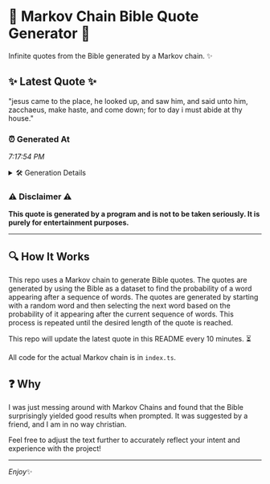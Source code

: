 # 📖 Markov Chain Bible Quote Generator 📖

Infinite quotes from the Bible generated by a Markov chain. ✨

## ✨ Latest Quote ✨
"jesus came to the place, he looked up, and saw him, and said unto him, zacchaeus, make haste, and come down; for to day i must abide at thy house."

### ⏰ Generated At
*7:17:54 PM*

<details>
    <summary>🛠️ Generation Details</summary>
    <p>
        <strong>🌱 Seed:</strong> jesus<br>
        <strong>🔄 Iterations:</strong> 29<br>
        <strong>📜 Context History:</strong><br>[ jesus ]: came<br>[ jesus, came ]: to<br>[ jesus, came, to ]: the<br>[ jesus, came, to, the ]: place,<br>[ jesus, came, to, the, place, ]: he<br>[ jesus, came, to, the, place,, he ]: looked<br>[ came, to, the, place,, he, looked ]: up,<br>[ to, the, place,, he, looked, up, ]: and<br>[ the, place,, he, looked, up,, and ]: saw<br>[ place,, he, looked, up,, and, saw ]: him,<br>[ he, looked, up,, and, saw, him, ]: and<br>[ looked, up,, and, saw, him,, and ]: said<br>[ up,, and, saw, him,, and, said ]: unto<br>[ and, saw, him,, and, said, unto ]: him,<br>[ saw, him,, and, said, unto, him, ]: zacchaeus,<br>[ him,, and, said, unto, him,, zacchaeus, ]: make<br>[ and, said, unto, him,, zacchaeus,, make ]: haste,<br>[ said, unto, him,, zacchaeus,, make, haste, ]: and<br>[ unto, him,, zacchaeus,, make, haste,, and ]: come<br>[ him,, zacchaeus,, make, haste,, and, come ]: down;<br>[ zacchaeus,, make, haste,, and, come, down; ]: for<br>[ make, haste,, and, come, down;, for ]: to<br>[ haste,, and, come, down;, for, to ]: day<br>[ and, come, down;, for, to, day ]: i<br>[ come, down;, for, to, day, i ]: must<br>[ down;, for, to, day, i, must ]: abide<br>[ for, to, day, i, must, abide ]: at<br>[ to, day, i, must, abide, at ]: thy<br>[ day, i, must, abide, at, thy ]: house.<br>
    </p>
</details>

### ⚠️ Disclaimer ⚠️
**This quote is generated by a program and is not to be taken seriously. It is purely for entertainment purposes.**

---

## 🔍 How It Works

This repo uses a Markov chain to generate Bible quotes. The quotes are generated by using the Bible as a dataset to find the probability of a word appearing after a sequence of words. The quotes are generated by starting with a random word and then selecting the next word based on the probability of it appearing after the current sequence of words. This process is repeated until the desired length of the quote is reached.

This repo will update the latest quote in this README every 10 minutes. ⏳

All code for the actual Markov chain is in `index.ts`.

## ❓ Why

I was just messing around with Markov Chains and found that the Bible surprisingly yielded good results when prompted. 
It was suggested by a friend, and I am in no way christian.

Feel free to adjust the text further to accurately reflect your intent and experience with the project!

---

*Enjoy*✨
